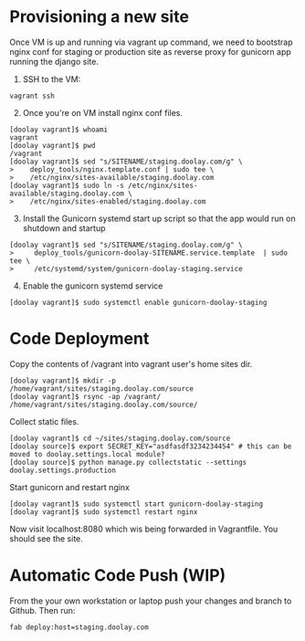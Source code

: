 Provisioning a new site
=======================

Once VM is up and running via vagrant up command, we need to bootstrap nginx conf for staging or production site as reverse proxy for gunicorn app running the django site.


1. SSH to the VM:

```
vagrant ssh
```
2. Once you're on VM install nginx conf files.
```
[doolay vagrant]$ whoami
vagrant
[doolay vagrant]$ pwd
/vagrant
[doolay vagrant]$ sed "s/SITENAME/staging.doolay.com/g" \
>    deploy_tools/nginx.template.conf | sudo tee \
>    /etc/nginx/sites-available/staging.doolay.com
[doolay vagrant]$ sudo ln -s /etc/nginx/sites-available/staging.doolay.com \
>    /etc/nginx/sites-enabled/staging.doolay.com
```
3. Install the Gunicorn systemd start up script so that the app would run on shutdown and startup
```
[doolay vagrant]$ sed "s/SITENAME/staging.doolay.com/g" \
>     deploy_tools/gunicorn-doolay-SITENAME.service.template  | sudo tee \
>     /etc/systemd/system/gunicorn-doolay-staging.service
```
4. Enable the gunicorn systemd service
```
[doolay vagrant]$ sudo systemctl enable gunicorn-doolay-staging
```


Code Deployment
===============
Copy the contents of /vagrant into vagrant user's home sites dir.
```
[doolay vagrant]$ mkdir -p /home/vagrant/sites/staging.doolay.com/source
[doolay vagrant]$ rsync -ap /vagrant/ /home/vagrant/sites/staging.doolay.com/source/
```

Collect static files.
```
[doolay vagrant]$ cd ~/sites/staging.doolay.com/source
[doolay source]$ export SECRET_KEY="asdfasdf3234234454" # this can be moved to doolay.settings.local module?
[doolay source]$ python manage.py collectstatic --settings doolay.settings.production
```

Start gunicorn and restart nginx
```
[doolay vagrant]$ sudo systemctl start gunicorn-doolay-staging
[doolay vagrant]$ sudo systemctl restart nginx
```

Now visit localhost:8080 which wis being forwarded in Vagrantfile. You should see the site.


Automatic Code Push (WIP)
===================
From the your own workstation or laptop push your changes and branch to Github.
Then run:
```
fab deploy:host=staging.doolay.com
```


